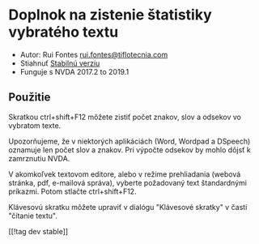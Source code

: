 # Doplnok na zistenie štatistiky vybratého textu #

* Autor: Rui Fontes <rui.fontes@tiflotecnia.com>
* Stiahnuť [Stabilnú verziu][1]
* Funguje s NVDA 2017.2 to 2019.1

## Použitie ##
Skratkou ctrl+shift+F12 môžete zistiť počet znakov, slov a odsekov vo
vybratom texte.

Upozorňujeme, že v niektorých aplikáciách (Word, Wordpad a DSpeech) oznamuje
len počet slov a znakov. Pri výpočte odsekov by mohlo dôjsť k zamrznutiu
NVDA.

V akomkoľvek textovom editore, alebo v režime prehliadania (webová stránka,
pdf, e-mailová správa), vyberte požadovaný text štandardnými príkazmi. Potom
stlačte ctrl+shift+F12.

Klávesovú skratku môžete upraviť v dialógu "Klávesové skratky" v časti
"čítanie textu".

[[!tag dev stable]]

[1]: https://addons.nvda-project.org/files/get.php?file=wc

